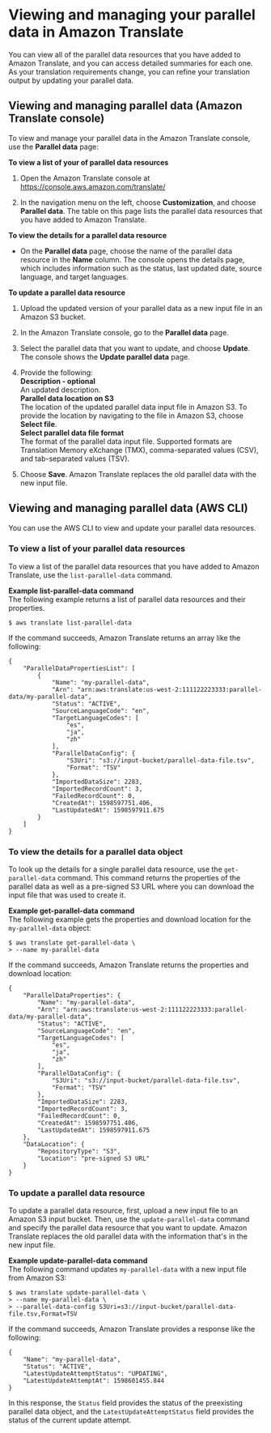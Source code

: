 # Viewing and managing your parallel data in Amazon Translate<a name="customizing-translations-parallel-data-managing"></a>

You can view all of the parallel data resources that you have added to Amazon Translate, and you can access detailed summaries for each one\. As your translation requirements change, you can refine your translation output by updating your parallel data\.

## Viewing and managing parallel data \(Amazon Translate console\)<a name="customizing-translations-parallel-data-managing-console"></a>

To view and manage your parallel data in the Amazon Translate console, use the **Parallel data** page:

**To view a list of your of parallel data resources**

1. Open the Amazon Translate console at [https://console\.aws\.amazon\.com/translate/](https://console.aws.amazon.com/translate/)

1. In the navigation menu on the left, choose **Customization**, and choose **Parallel data**\. The table on this page lists the parallel data resources that you have added to Amazon Translate\.

**To view the details for a parallel data resource**
+ On the **Parallel data** page, choose the name of the parallel data resource in the **Name** column\. The console opens the details page, which includes information such as the status, last updated date, source language, and target languages\.

**To update a parallel data resource**

1. Upload the updated version of your parallel data as a new input file in an Amazon S3 bucket\.

1. In the Amazon Translate console, go to the **Parallel data** page\.

1. Select the parallel data that you want to update, and choose **Update**\. The console shows the **Update parallel data** page\.

1. Provide the following:  
**Description \- optional**  
An updated description\.  
**Parallel data location on S3**  
The location of the updated parallel data input file in Amazon S3\. To provide the location by navigating to the file in Amazon S3, choose **Select file**\.  
**Select parallel data file format**  
The format of the parallel data input file\. Supported formats are Translation Memory eXchange \(TMX\), comma\-separated values \(CSV\), and tab\-separated values \(TSV\)\.

1. Choose **Save**\. Amazon Translate replaces the old parallel data with the new input file\.

## Viewing and managing parallel data \(AWS CLI\)<a name="customizing-translations-parallel-data-managing-cli"></a>

You can use the AWS CLI to view and update your parallel data resources\.

### To view a list of your parallel data resources<a name="customizing-translations-parallel-data-managing-cli-list"></a>

To view a list of the parallel data resources that you have added to Amazon Translate, use the `list-parallel-data` command\.

**Example list\-parallel\-data command**  
The following example returns a list of parallel data resources and their properties\.   

```
$ aws translate list-parallel-data
```
If the command succeeds, Amazon Translate returns an array like the following:  

```
{
    "ParallelDataPropertiesList": [
        {
            "Name": "my-parallel-data",
            "Arn": "arn:aws:translate:us-west-2:111122223333:parallel-data/my-parallel-data",
            "Status": "ACTIVE",
            "SourceLanguageCode": "en",
            "TargetLanguageCodes": [
                "es",
                "ja",
                "zh"
            ],
            "ParallelDataConfig": {
                "S3Uri": "s3://input-bucket/parallel-data-file.tsv",
                "Format": "TSV"
            },
            "ImportedDataSize": 2283,
            "ImportedRecordCount": 3,
            "FailedRecordCount": 0,
            "CreatedAt": 1598597751.406,
            "LastUpdatedAt": 1598597911.675
        }
    ]
}
```

### To view the details for a parallel data object<a name="customizing-translations-parallel-data-managing-cli-get"></a>

To look up the details for a single parallel data resource, use the `get-parallel-data` command\. This command returns the properties of the parallel data as well as a pre\-signed S3 URL where you can download the input file that was used to create it\.

**Example get\-parallel\-data command**  
The following example gets the properties and download location for the `my-parallel-data` object:  

```
$ aws translate get-parallel-data \
> --name my-parallel-data
```
If the command succeeds, Amazon Translate returns the properties and download location:  

```
{
    "ParallelDataProperties": {
        "Name": "my-parallel-data",
        "Arn": "arn:aws:translate:us-west-2:111122223333:parallel-data/my-parallel-data",
        "Status": "ACTIVE",
        "SourceLanguageCode": "en",
        "TargetLanguageCodes": [
            "es",
            "ja",
            "zh"
        ],
        "ParallelDataConfig": {
            "S3Uri": "s3://input-bucket/parallel-data-file.tsv",
            "Format": "TSV"
        },
        "ImportedDataSize": 2283,
        "ImportedRecordCount": 3,
        "FailedRecordCount": 0,
        "CreatedAt": 1598597751.406,
        "LastUpdatedAt": 1598597911.675
    },
    "DataLocation": {
        "RepositoryType": "S3",
        "Location": "pre-signed S3 URL"
    }
}
```

### To update a parallel data resource<a name="customizing-translations-parallel-data-managing-update"></a>

To update a parallel data resource, first, upload a new input file to an Amazon S3 input bucket\. Then, use the `update-parallel-data` command and specify the parallel data resource that you want to update\. Amazon Translate replaces the old parallel data with the information that's in the new input file\.

**Example update\-parallel\-data command**  
The following command updates `my-parallel-data` with a new input file from Amazon S3:  

```
$ aws translate update-parallel-data \
> --name my-parallel-data \
> --parallel-data-config S3Uri=s3://input-bucket/parallel-data-file.tsv,Format=TSV
```
If the command succeeds, Amazon Translate provides a response like the following:  

```
{
    "Name": "my-parallel-data",
    "Status": "ACTIVE",
    "LatestUpdateAttemptStatus": "UPDATING",
    "LatestUpdateAttemptAt": 1598601455.844
}
```
In this response, the `Status` field provides the status of the preexisting parallel data object, and the `LatestUpdateAttemptStatus` field provides the status of the current update attempt\.